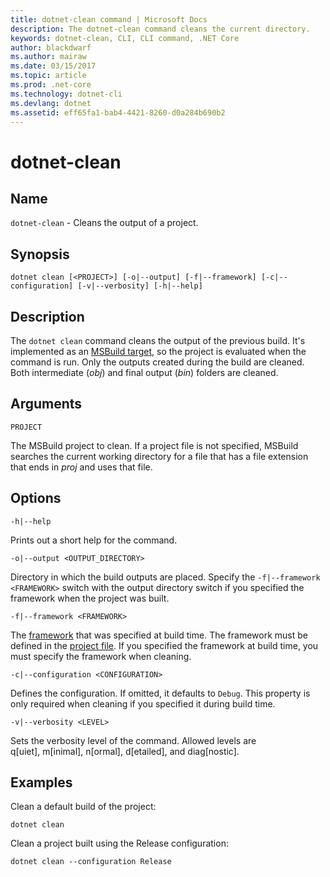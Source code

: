 ```yaml
---
title: dotnet-clean command | Microsoft Docs
description: The dotnet-clean command cleans the current directory.
keywords: dotnet-clean, CLI, CLI command, .NET Core
author: blackdwarf
ms.author: mairaw
ms.date: 03/15/2017
ms.topic: article
ms.prod: .net-core
ms.technology: dotnet-cli
ms.devlang: dotnet
ms.assetid: eff65fa1-bab4-4421-8260-d0a284b690b2
---
```


# dotnet-clean

## Name

`dotnet-clean` - Cleans the output of a project. 

## Synopsis

`dotnet clean [<PROJECT>] [-o|--output] [-f|--framework] [-c|--configuration] [-v|--verbosity] [-h|--help]`

## Description

The `dotnet clean` command cleans the output of the previous build. It's implemented as an [MSBuild target](https://docs.microsoft.com/visualstudio/msbuild/msbuild-targets), so the project is evaluated when the command is run. Only the outputs created during the build are cleaned. Both intermediate (*obj*) and final output (*bin*) folders are cleaned.

## Arguments

`PROJECT`

The MSBuild project to clean. If a project file is not specified, MSBuild searches the current working directory for a file that has a file extension that ends in *proj* and uses that file.

## Options

`-h|--help`

Prints out a short help for the command.

`-o|--output <OUTPUT_DIRECTORY>`

Directory in which the build outputs are placed. Specify the `-f|--framework <FRAMEWORK>` switch with the output directory switch if you specified the framework when the project was built.

`-f|--framework <FRAMEWORK>`

The [framework](../../standard/frameworks.md) that was specified at build time. The framework must be defined in the [project file](csproj.md). If you specified the framework at build time, you must specify the framework when cleaning.

`-c|--configuration <CONFIGURATION>`

Defines the configuration. If omitted, it defaults to `Debug`. This property is only required when cleaning if you specified it during build time.

`-v|--verbosity <LEVEL>`

Sets the verbosity level of the command. Allowed levels are q[uiet], m[inimal], n[ormal], d[etailed], and diag[nostic].

## Examples

Clean a default build of the project:

`dotnet clean`

Clean a project built using the Release configuration:

`dotnet clean --configuration Release`
